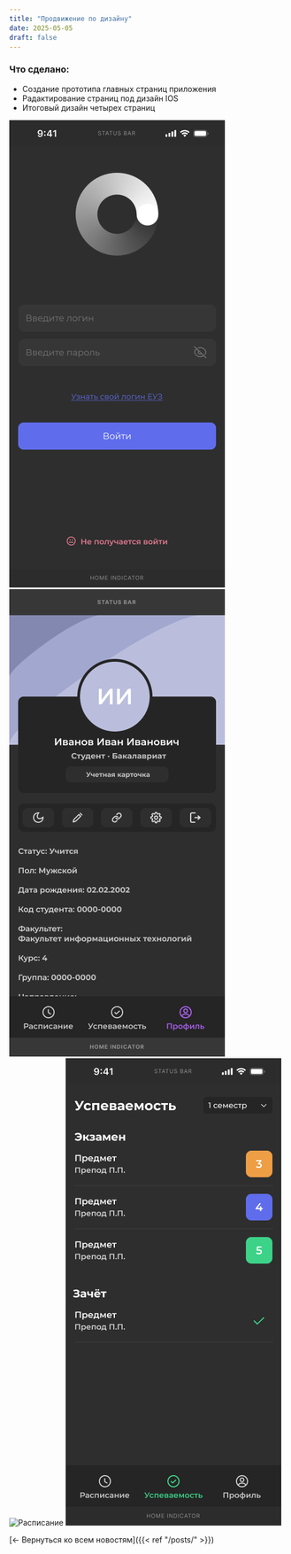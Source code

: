 ```yaml
---
title: "Продвижение по дизайну"
date: 2025-05-05
draft: false
---
```


### Что сделано:
- Создание прототипа главных страниц приложения
- Радактирование страниц под дизайн IOS
- Итоговый дизайн четырех страниц

![Авторизация](/static/images/auth.png) ![Профиль](/static/images/profile.png)  
![Расписание](/static/images/schedula.png) ![Успеваемость](/static/images/progress.png)

[← Вернуться ко всем новостям]({{< ref "/posts/" >}})
